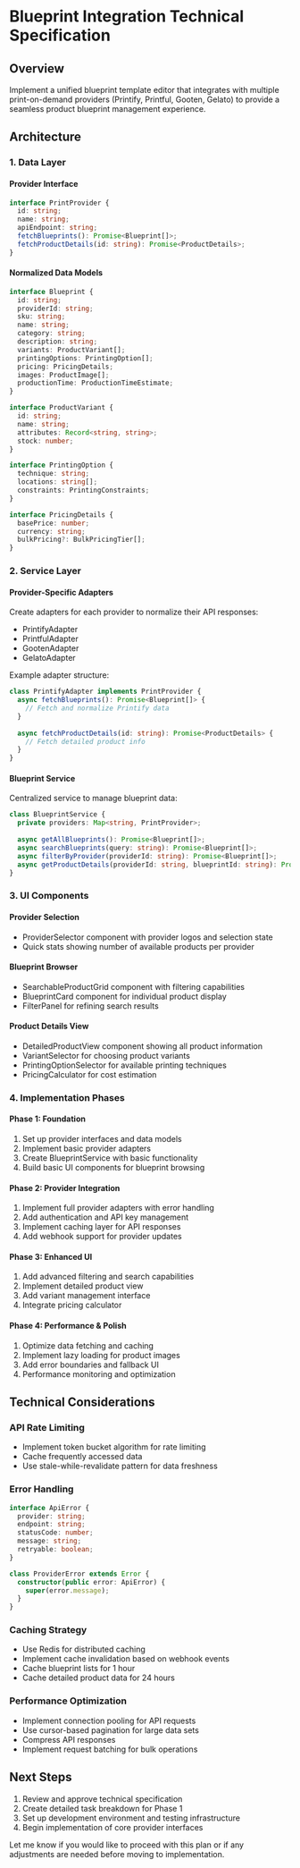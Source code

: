 # Blueprint Integration Technical Specification

## Overview
Implement a unified blueprint template editor that integrates with multiple print-on-demand providers (Printify, Printful, Gooten, Gelato) to provide a seamless product blueprint management experience.

## Architecture

### 1. Data Layer

#### Provider Interface
```typescript
interface PrintProvider {
  id: string;
  name: string;
  apiEndpoint: string;
  fetchBlueprints(): Promise<Blueprint[]>;
  fetchProductDetails(id: string): Promise<ProductDetails>;
}
```

#### Normalized Data Models
```typescript
interface Blueprint {
  id: string;
  providerId: string;
  sku: string;
  name: string;
  category: string;
  description: string;
  variants: ProductVariant[];
  printingOptions: PrintingOption[];
  pricing: PricingDetails;
  images: ProductImage[];
  productionTime: ProductionTimeEstimate;
}

interface ProductVariant {
  id: string;
  name: string;
  attributes: Record<string, string>;
  stock: number;
}

interface PrintingOption {
  technique: string;
  locations: string[];
  constraints: PrintingConstraints;
}

interface PricingDetails {
  basePrice: number;
  currency: string;
  bulkPricing?: BulkPricingTier[];
}
```

### 2. Service Layer

#### Provider-Specific Adapters
Create adapters for each provider to normalize their API responses:

- PrintifyAdapter
- PrintfulAdapter
- GootenAdapter
- GelatoAdapter

Example adapter structure:
```typescript
class PrintifyAdapter implements PrintProvider {
  async fetchBlueprints(): Promise<Blueprint[]> {
    // Fetch and normalize Printify data
  }
  
  async fetchProductDetails(id: string): Promise<ProductDetails> {
    // Fetch detailed product info
  }
}
```

#### Blueprint Service
Centralized service to manage blueprint data:

```typescript
class BlueprintService {
  private providers: Map<string, PrintProvider>;
  
  async getAllBlueprints(): Promise<Blueprint[]>;
  async searchBlueprints(query: string): Promise<Blueprint[]>;
  async filterByProvider(providerId: string): Promise<Blueprint[]>;
  async getProductDetails(providerId: string, blueprintId: string): Promise<ProductDetails>;
}
```

### 3. UI Components

#### Provider Selection
- ProviderSelector component with provider logos and selection state
- Quick stats showing number of available products per provider

#### Blueprint Browser
- SearchableProductGrid component with filtering capabilities
- BlueprintCard component for individual product display
- FilterPanel for refining search results

#### Product Details View
- DetailedProductView component showing all product information
- VariantSelector for choosing product variants
- PrintingOptionSelector for available printing techniques
- PricingCalculator for cost estimation

### 4. Implementation Phases

#### Phase 1: Foundation
1. Set up provider interfaces and data models
2. Implement basic provider adapters
3. Create BlueprintService with basic functionality
4. Build basic UI components for blueprint browsing

#### Phase 2: Provider Integration
1. Implement full provider adapters with error handling
2. Add authentication and API key management
3. Implement caching layer for API responses
4. Add webhook support for provider updates

#### Phase 3: Enhanced UI
1. Add advanced filtering and search capabilities
2. Implement detailed product view
3. Add variant management interface
4. Integrate pricing calculator

#### Phase 4: Performance & Polish
1. Optimize data fetching and caching
2. Implement lazy loading for product images
3. Add error boundaries and fallback UI
4. Performance monitoring and optimization

## Technical Considerations

### API Rate Limiting
- Implement token bucket algorithm for rate limiting
- Cache frequently accessed data
- Use stale-while-revalidate pattern for data freshness

### Error Handling
```typescript
interface ApiError {
  provider: string;
  endpoint: string;
  statusCode: number;
  message: string;
  retryable: boolean;
}

class ProviderError extends Error {
  constructor(public error: ApiError) {
    super(error.message);
  }
}
```

### Caching Strategy
- Use Redis for distributed caching
- Implement cache invalidation based on webhook events
- Cache blueprint lists for 1 hour
- Cache detailed product data for 24 hours

### Performance Optimization
- Implement connection pooling for API requests
- Use cursor-based pagination for large data sets
- Compress API responses
- Implement request batching for bulk operations

## Next Steps

1. Review and approve technical specification
2. Create detailed task breakdown for Phase 1
3. Set up development environment and testing infrastructure
4. Begin implementation of core provider interfaces

Let me know if you would like to proceed with this plan or if any adjustments are needed before moving to implementation.